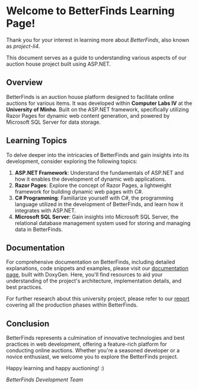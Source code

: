 # Welcome to BetterFinds Learning Page!

Thank you for your interest in learning more about *BetterFinds*, also known as *project-li4*.

This document serves as a guide to understanding various aspects of our auction house project built using ASP.NET.

## Overview

BetterFinds is an auction house platform designed to facilitate online auctions for various items. It was developed within **Computer Labs IV** at the **University of Minho**.
Built on the ASP.NET framework, specifically utilizing Razor Pages for dynamic web content generation, and powered by Microsoft SQL Server for data storage.

## Learning Topics

To delve deeper into the intricacies of BetterFinds and gain insights into its development, consider exploring the following topics:

1. **ASP.NET Framework**: Understand the fundamentals of ASP.NET and how it enables the development of dynamic web applications.
2. **Razor Pages**: Explore the concept of Razor Pages, a lightweight framework for building dynamic web pages with C#.
3. **C# Programming**: Familiarize yourself with C#, the programming language utilized in the development of BetterFinds, and learn how it integrates with ASP.NET.
4. **Microsoft SQL Server**: Gain insights into Microsoft SQL Server, the relational database management system used for storing and managing data in BetterFinds.

## Documentation

For comprehensive documentation on BetterFinds, including detailed explanations, code snippets and examples, please visit our [documentation page](https://migueltc13.github.io/project-li4/), built with DoxyGen.
Here, you'll find resources to aid your understanding of the project's architecture, implementation details, and best practices.

For further research about this university project, please refer to our [report](/report/BetterFinds.pdf) covering all the production phases within BetterFinds.

## Conclusion

BetterFinds represents a culmination of innovative technologies and best practices in web development, offering a feature-rich platform for conducting online auctions.
Whether you're a seasoned developer or a novice enthusiast, we welcome you to explore the BetterFinds project.

Happy learning and happy auctioning! :)

*BetterFinds Development Team*
